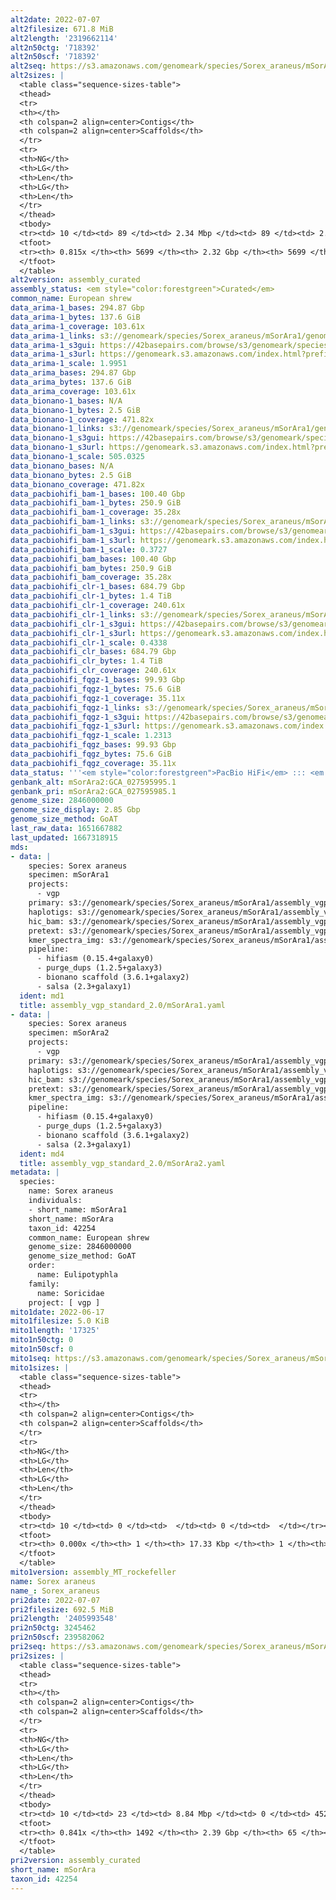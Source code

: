 ```yaml
---
alt2date: 2022-07-07
alt2filesize: 671.8 MiB
alt2length: '2319662114'
alt2n50ctg: '718392'
alt2n50scf: '718392'
alt2seq: https://s3.amazonaws.com/genomeark/species/Sorex_araneus/mSorAra2/assembly_curated/mSorAra2.alt.cur.20220707.fasta.gz
alt2sizes: |
  <table class="sequence-sizes-table">
  <thead>
  <tr>
  <th></th>
  <th colspan=2 align=center>Contigs</th>
  <th colspan=2 align=center>Scaffolds</th>
  </tr>
  <tr>
  <th>NG</th>
  <th>LG</th>
  <th>Len</th>
  <th>LG</th>
  <th>Len</th>
  </tr>
  </thead>
  <tbody>
  <tr><td> 10 </td><td> 89 </td><td> 2.34 Mbp </td><td> 89 </td><td> 2.34 Mbp </td></tr><tr><td> 20 </td><td> 231 </td><td> 1.72 Mbp </td><td> 231 </td><td> 1.72 Mbp </td></tr><tr><td> 30 </td><td> 423 </td><td> 1.30 Mbp </td><td> 423 </td><td> 1.30 Mbp </td></tr><tr><td> 40 </td><td> 681 </td><td> 0.95 Mbp </td><td> 681 </td><td> 0.95 Mbp </td></tr><tr style="background-color:#cccccc;"><td> 50 </td><td> 1025 </td><td> 0.72 Mbp </td><td> 1025 </td><td> 0.72 Mbp </td></tr><tr><td> 60 </td><td> 1496 </td><td> 0.51 Mbp </td><td> 1496 </td><td> 0.51 Mbp </td></tr><tr><td> 70 </td><td> 2232 </td><td> 292.05 Kbp </td><td> 2232 </td><td> 292.05 Kbp </td></tr><tr><td> 80 </td><td> 4176 </td><td> 48.61 Kbp </td><td> 4176 </td><td> 48.61 Kbp </td></tr><tr><td> 90 </td><td> 0 </td><td>  </td><td> 0 </td><td>  </td></tr><tr><td> 100 </td><td> 0 </td><td>  </td><td> 0 </td><td>  </td></tr></tbody>
  <tfoot>
  <tr><th> 0.815x </th><th> 5699 </th><th> 2.32 Gbp </th><th> 5699 </th><th> 2.32 Gbp </th></tr>
  </tfoot>
  </table>
alt2version: assembly_curated
assembly_status: <em style="color:forestgreen">Curated</em>
common_name: European shrew
data_arima-1_bases: 294.87 Gbp
data_arima-1_bytes: 137.6 GiB
data_arima-1_coverage: 103.61x
data_arima-1_links: s3://genomeark/species/Sorex_araneus/mSorAra1/genomic_data/arima/<br>
data_arima-1_s3gui: https://42basepairs.com/browse/s3/genomeark/species/Sorex_araneus/mSorAra1/genomic_data/arima/
data_arima-1_s3url: https://genomeark.s3.amazonaws.com/index.html?prefix=species/Sorex_araneus/mSorAra1/genomic_data/arima/
data_arima-1_scale: 1.9951
data_arima_bases: 294.87 Gbp
data_arima_bytes: 137.6 GiB
data_arima_coverage: 103.61x
data_bionano-1_bases: N/A
data_bionano-1_bytes: 2.5 GiB
data_bionano-1_coverage: 471.82x
data_bionano-1_links: s3://genomeark/species/Sorex_araneus/mSorAra1/genomic_data/bionano/<br>
data_bionano-1_s3gui: https://42basepairs.com/browse/s3/genomeark/species/Sorex_araneus/mSorAra1/genomic_data/bionano/
data_bionano-1_s3url: https://genomeark.s3.amazonaws.com/index.html?prefix=species/Sorex_araneus/mSorAra1/genomic_data/bionano/
data_bionano-1_scale: 505.0325
data_bionano_bases: N/A
data_bionano_bytes: 2.5 GiB
data_bionano_coverage: 471.82x
data_pacbiohifi_bam-1_bases: 100.40 Gbp
data_pacbiohifi_bam-1_bytes: 250.9 GiB
data_pacbiohifi_bam-1_coverage: 35.28x
data_pacbiohifi_bam-1_links: s3://genomeark/species/Sorex_araneus/mSorAra1/genomic_data/pacbio_hifi/<br>
data_pacbiohifi_bam-1_s3gui: https://42basepairs.com/browse/s3/genomeark/species/Sorex_araneus/mSorAra1/genomic_data/pacbio_hifi/
data_pacbiohifi_bam-1_s3url: https://genomeark.s3.amazonaws.com/index.html?prefix=species/Sorex_araneus/mSorAra1/genomic_data/pacbio_hifi/
data_pacbiohifi_bam-1_scale: 0.3727
data_pacbiohifi_bam_bases: 100.40 Gbp
data_pacbiohifi_bam_bytes: 250.9 GiB
data_pacbiohifi_bam_coverage: 35.28x
data_pacbiohifi_clr-1_bases: 684.79 Gbp
data_pacbiohifi_clr-1_bytes: 1.4 TiB
data_pacbiohifi_clr-1_coverage: 240.61x
data_pacbiohifi_clr-1_links: s3://genomeark/species/Sorex_araneus/mSorAra1/genomic_data/pacbio_hifi/<br>
data_pacbiohifi_clr-1_s3gui: https://42basepairs.com/browse/s3/genomeark/species/Sorex_araneus/mSorAra1/genomic_data/pacbio_hifi/
data_pacbiohifi_clr-1_s3url: https://genomeark.s3.amazonaws.com/index.html?prefix=species/Sorex_araneus/mSorAra1/genomic_data/pacbio_hifi/
data_pacbiohifi_clr-1_scale: 0.4338
data_pacbiohifi_clr_bases: 684.79 Gbp
data_pacbiohifi_clr_bytes: 1.4 TiB
data_pacbiohifi_clr_coverage: 240.61x
data_pacbiohifi_fqgz-1_bases: 99.93 Gbp
data_pacbiohifi_fqgz-1_bytes: 75.6 GiB
data_pacbiohifi_fqgz-1_coverage: 35.11x
data_pacbiohifi_fqgz-1_links: s3://genomeark/species/Sorex_araneus/mSorAra1/genomic_data/pacbio_hifi/<br>
data_pacbiohifi_fqgz-1_s3gui: https://42basepairs.com/browse/s3/genomeark/species/Sorex_araneus/mSorAra1/genomic_data/pacbio_hifi/
data_pacbiohifi_fqgz-1_s3url: https://genomeark.s3.amazonaws.com/index.html?prefix=species/Sorex_araneus/mSorAra1/genomic_data/pacbio_hifi/
data_pacbiohifi_fqgz-1_scale: 1.2313
data_pacbiohifi_fqgz_bases: 99.93 Gbp
data_pacbiohifi_fqgz_bytes: 75.6 GiB
data_pacbiohifi_fqgz_coverage: 35.11x
data_status: '''<em style="color:forestgreen">PacBio HiFi</em> ::: <em style="color:forestgreen">Arima</em>'''
genbank_alt: mSorAra2:GCA_027595995.1
genbank_pri: mSorAra2:GCA_027595985.1
genome_size: 2846000000
genome_size_display: 2.85 Gbp
genome_size_method: GoAT
last_raw_data: 1651667882
last_updated: 1667318915
mds:
- data: |
    species: Sorex araneus
    specimen: mSorAra1
    projects:
      - vgp
    primary: s3://genomeark/species/Sorex_araneus/mSorAra1/assembly_vgp_standard_2.0/mSorAra1.pri.asm.20211103.fasta.gz
    haplotigs: s3://genomeark/species/Sorex_araneus/mSorAra1/assembly_vgp_standard_2.0/mSorAra1.alt.asm.20211103.fasta.gz
    hic_bam: s3://genomeark/species/Sorex_araneus/mSorAra1/assembly_vgp_standard_2.0/evaluation/pretext/s2/mSorAra1_s2.bam
    pretext: s3://genomeark/species/Sorex_araneus/mSorAra1/assembly_vgp_standard_2.0/evaluation/pretext/s2/mSorAra1_s2.pretext
    kmer_spectra_img: s3://genomeark/species/Sorex_araneus/mSorAra1/assembly_vgp_standard_2.0/evaluation/merqury/p/mSorAra1_images/
    pipeline:
      - hifiasm (0.15.4+galaxy0)
      - purge_dups (1.2.5+galaxy3)
      - bionano scaffold (3.6.1+galaxy2)
      - salsa (2.3+galaxy1)
  ident: md1
  title: assembly_vgp_standard_2.0/mSorAra1.yaml
- data: |
    species: Sorex araneus
    specimen: mSorAra2
    projects:
      - vgp
    primary: s3://genomeark/species/Sorex_araneus/mSorAra1/assembly_vgp_standard_2.0/mSorAra2.pri.asm.20211103.fasta.gz
    haplotigs: s3://genomeark/species/Sorex_araneus/mSorAra1/assembly_vgp_standard_2.0/mSorAra2.alt.asm.20211103.fasta.gz
    hic_bam: s3://genomeark/species/Sorex_araneus/mSorAra1/assembly_vgp_standard_2.0/evaluation/pretext/s2/mSorAra1_s2.bam
    pretext: s3://genomeark/species/Sorex_araneus/mSorAra1/assembly_vgp_standard_2.0/evaluation/pretext/s2/mSorAra1_s2.pretext
    kmer_spectra_img: s3://genomeark/species/Sorex_araneus/mSorAra1/assembly_vgp_standard_2.0/evaluation/merqury/p/mSorAra1_images/
    pipeline:
      - hifiasm (0.15.4+galaxy0)
      - purge_dups (1.2.5+galaxy3)
      - bionano scaffold (3.6.1+galaxy2)
      - salsa (2.3+galaxy1)
  ident: md4
  title: assembly_vgp_standard_2.0/mSorAra2.yaml
metadata: |
  species:
    name: Sorex araneus
    individuals:
    - short_name: mSorAra1
    short_name: mSorAra
    taxon_id: 42254
    common_name: European shrew
    genome_size: 2846000000
    genome_size_method: GoAT
    order:
      name: Eulipotyphla
    family:
      name: Soricidae
    project: [ vgp ]
mito1date: 2022-06-17
mito1filesize: 5.0 KiB
mito1length: '17325'
mito1n50ctg: 0
mito1n50scf: 0
mito1seq: https://s3.amazonaws.com/genomeark/species/Sorex_araneus/mSorAra1/assembly_MT_rockefeller/mSorAra1.MT.20220617.fasta.gz
mito1sizes: |
  <table class="sequence-sizes-table">
  <thead>
  <tr>
  <th></th>
  <th colspan=2 align=center>Contigs</th>
  <th colspan=2 align=center>Scaffolds</th>
  </tr>
  <tr>
  <th>NG</th>
  <th>LG</th>
  <th>Len</th>
  <th>LG</th>
  <th>Len</th>
  </tr>
  </thead>
  <tbody>
  <tr><td> 10 </td><td> 0 </td><td>  </td><td> 0 </td><td>  </td></tr><tr><td> 20 </td><td> 0 </td><td>  </td><td> 0 </td><td>  </td></tr><tr><td> 30 </td><td> 0 </td><td>  </td><td> 0 </td><td>  </td></tr><tr><td> 40 </td><td> 0 </td><td>  </td><td> 0 </td><td>  </td></tr><tr style="background-color:#cccccc;"><td> 50 </td><td> 0 </td><td style="background-color:#ff8888;">  </td><td> 0 </td><td style="background-color:#ff8888;">  </td></tr><tr><td> 60 </td><td> 0 </td><td>  </td><td> 0 </td><td>  </td></tr><tr><td> 70 </td><td> 0 </td><td>  </td><td> 0 </td><td>  </td></tr><tr><td> 80 </td><td> 0 </td><td>  </td><td> 0 </td><td>  </td></tr><tr><td> 90 </td><td> 0 </td><td>  </td><td> 0 </td><td>  </td></tr><tr><td> 100 </td><td> 0 </td><td>  </td><td> 0 </td><td>  </td></tr></tbody>
  <tfoot>
  <tr><th> 0.000x </th><th> 1 </th><th> 17.33 Kbp </th><th> 1 </th><th> 17.33 Kbp </th></tr>
  </tfoot>
  </table>
mito1version: assembly_MT_rockefeller
name: Sorex araneus
name_: Sorex_araneus
pri2date: 2022-07-07
pri2filesize: 692.5 MiB
pri2length: '2405993548'
pri2n50ctg: 3245462
pri2n50scf: 239582062
pri2seq: https://s3.amazonaws.com/genomeark/species/Sorex_araneus/mSorAra2/assembly_curated/mSorAra2.pri.cur.20220707.fasta.gz
pri2sizes: |
  <table class="sequence-sizes-table">
  <thead>
  <tr>
  <th></th>
  <th colspan=2 align=center>Contigs</th>
  <th colspan=2 align=center>Scaffolds</th>
  </tr>
  <tr>
  <th>NG</th>
  <th>LG</th>
  <th>Len</th>
  <th>LG</th>
  <th>Len</th>
  </tr>
  </thead>
  <tbody>
  <tr><td> 10 </td><td> 23 </td><td> 8.84 Mbp </td><td> 0 </td><td> 452.70 Mbp </td></tr><tr><td> 20 </td><td> 60 </td><td> 6.69 Mbp </td><td> 1 </td><td> 381.07 Mbp </td></tr><tr><td> 30 </td><td> 107 </td><td> 5.40 Mbp </td><td> 2 </td><td> 374.36 Mbp </td></tr><tr><td> 40 </td><td> 166 </td><td> 4.19 Mbp </td><td> 2 </td><td> 374.36 Mbp </td></tr><tr style="background-color:#cccccc;"><td> 50 </td><td> 243 </td><td style="background-color:#88ff88;"> 3.25 Mbp </td><td> 3 </td><td style="background-color:#88ff88;"> 239.58 Mbp </td></tr><tr><td> 60 </td><td> 347 </td><td> 2.26 Mbp </td><td> 5 </td><td> 216.57 Mbp </td></tr><tr><td> 70 </td><td> 508 </td><td> 1.35 Mbp </td><td> 6 </td><td> 169.03 Mbp </td></tr><tr><td> 80 </td><td> 836 </td><td> 491.18 Kbp </td><td> 10 </td><td> 67.95 Mbp </td></tr><tr><td> 90 </td><td> 0 </td><td>  </td><td> 0 </td><td>  </td></tr><tr><td> 100 </td><td> 0 </td><td>  </td><td> 0 </td><td>  </td></tr></tbody>
  <tfoot>
  <tr><th> 0.841x </th><th> 1492 </th><th> 2.39 Gbp </th><th> 65 </th><th> 2.41 Gbp </th></tr>
  </tfoot>
  </table>
pri2version: assembly_curated
short_name: mSorAra
taxon_id: 42254
---
```

